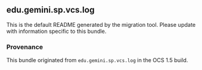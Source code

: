 
## edu.gemini.sp.vcs.log

This is the default README generated by the migration tool. Please update with information specific to this bundle.

### Provenance

This bundle originated from `edu.gemini.sp.vcs.log` in the OCS 1.5 build. 